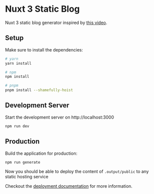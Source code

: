 # Nuxt 3 Static Blog

Nuxt 3 static blog generator inspired by [this video](https://www.youtube.com/watch?v=hDJGGzyaYx8&ab_channel=BehonBaker).

## Setup

Make sure to install the dependencies:

```bash
# yarn
yarn install

# npm
npm install

# pnpm
pnpm install --shamefully-hoist
```

## Development Server

Start the development server on http://localhost:3000

```bash
npm run dev
```

## Production

Build the application for production:

```bash
npm run generate
```

Now you should be able to deploy the content of `.output/public` to any static hosting service

Checkout the [deployment documentation](https://v3.nuxtjs.org/guide/deploy/presets) for more information.
